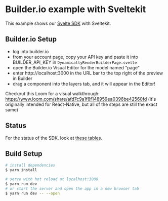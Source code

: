 # Builder.io example with Sveltekit

This example shows our [Svelte SDK](/packages/sdks/output/svelte) with Sveltekit.

## Builder.io Setup

- log into builder.io
- from your account page, copy your API key and paste it into BUILDER_API_KEY in `DynamicallyRenderBuilderPage.svelte`
- open the Builder.io Visual Editor for the model named "page"
- enter http://localhost:3000 in the URL bar to the top right of the preview in Builder
- drag a component into the layers tab, and it will appear in the Editor!

Checkout this Loom for a visual walkthrough: https://www.loom.com/share/afd7c9a1f8f148959ea0396be42560fd (it's originally intended for React-Native, but all of the steps are still the exact same)


## Status

For the status of the SDK, look at [these tables](/packages/sdks/README.md#feature-implementation).

## Build Setup

```bash
# install dependencies
$ yarn install

# serve with hot reload at localhost:3000
$ yarn run dev
# or start the server and open the app in a new browser tab
$ yarn run dev -- --open
```